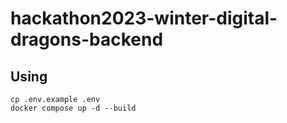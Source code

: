 # hackathon2023-winter-digital-dragons-backend

## Using

```Shell
cp .env.example .env
docker compose up -d --build
```
